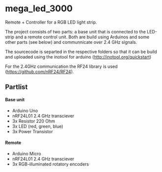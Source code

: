 # mega_led_3000

Remote + Controller for a RGB LED light strip.

The project consists of two parts: a base unit that is connected to the LED-strip and a remote control unit. Both are build using Arduinos and some other parts (see below) and communnicate over 2.4 GHz signals.

The sourcecode is separted in the respective folders so that it can be build and uploaded using the inotool for arduino (http://inotool.org/quickstart)

For the 2.4GHz communication the RF24 library is used (https://github.com/nRF24/RF24).

## Partlist

#### Base unit
- Arduino Uno
- nRF24L01 2.4 GHz transciever
- 3x Resistor 220 Ohm
- 3x LED (red, green, blue)
- 3x Power Transistor

#### Remote
- Arduino Micro
- nRF24L01 2.4 GHz transciever
- 3x RGB-illuminated rotatory encoders

